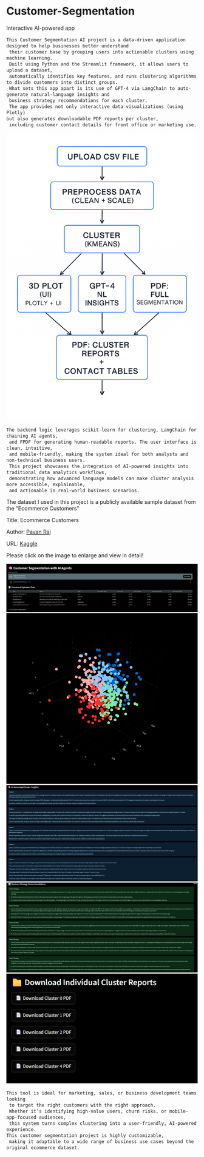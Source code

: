# Customer-Segmentation
 Interactive AI-powered app
```text
This Customer Segmentation AI project is a data-driven application designed to help businesses better understand
 their customer base by grouping users into actionable clusters using machine learning.
 Built using Python and the Streamlit framework, it allows users to upload a dataset,
 automatically identifies key features, and runs clustering algorithms to divide customers into distinct groups.
 What sets this app apart is its use of GPT-4 via LangChain to auto-generate natural-language insights and
 business strategy recommendations for each cluster.
 The app provides not only interactive data visualizations (using Plotly)
but also generates downloadable PDF reports per cluster,
 including customer contact details for front office or marketing use.
```
![alt image](https://github.com/boprosv/Customer-Segmentation/blob/main/workflow%20diagram.png?raw=true)

```text
The backend logic leverages scikit-learn for clustering, LangChain for chaining AI agents,
 and FPDF for generating human-readable reports. The user interface is clean, intuitive,
 and mobile-friendly, making the system ideal for both analysts and non-technical business users.
 This project showcases the integration of AI-powered insights into traditional data analytics workflows,
 demonstrating how advanced language models can make cluster analysis more accessible, explainable,
 and actionable in real-world business scenarios.
```
The dataset I used in this project is a publicly available sample dataset from the “Ecommerce Customers”

Title: Ecommerce Customers

Author: [Pavan Raj](https://www.kaggle.com/pavanraj159)

URL: [Kaggle](https://www.kaggle.com/pavanraj159/ecommerce-data)

Please click on the image to enlarge and view in detail!

![alt image](https://github.com/boprosv/Customer-Segmentation/blob/main/Screenshot%202025-07-14%20182455.png?raw=true)
![alt image](https://github.com/boprosv/Customer-Segmentation/blob/main/Screenshot%202025-07-14%20182539.png?raw=true)
![alt image](https://github.com/boprosv/Customer-Segmentation/blob/main/Screenshot%202025-07-14%20182600.png?raw=true)
![alt image](https://github.com/boprosv/Customer-Segmentation/blob/main/Screenshot%202025-07-14%20182621.png?raw=true)
![alt image](https://github.com/boprosv/Customer-Segmentation/blob/main/Screenshot%202025-07-14%20182641.png?raw=true)

```text
This tool is ideal for marketing, sales, or business development teams looking
 to target the right customers with the right approach.
 Whether it’s identifying high-value users, churn risks, or mobile-app-focused audiences,
 this system turns complex clustering into a user-friendly, AI-powered experience.
This customer segmentation project is highly customizable,
 making it adaptable to a wide range of business use cases beyond the original ecommerce dataset.
```

